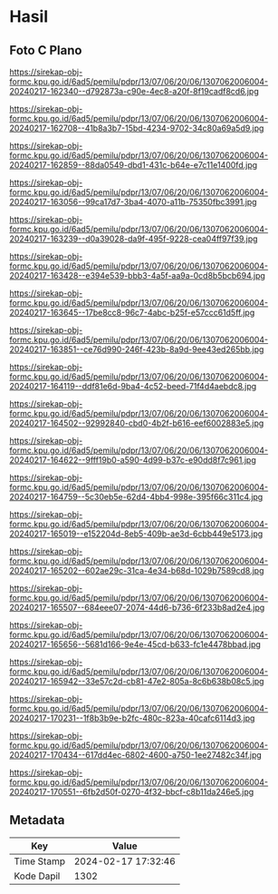 # Hasil

## Foto C Plano

https://sirekap-obj-formc.kpu.go.id/6ad5/pemilu/pdpr/13/07/06/20/06/1307062006004-20240217-162340--d792873a-c90e-4ec8-a20f-8f19cadf8cd6.jpg

https://sirekap-obj-formc.kpu.go.id/6ad5/pemilu/pdpr/13/07/06/20/06/1307062006004-20240217-162708--41b8a3b7-15bd-4234-9702-34c80a69a5d9.jpg

https://sirekap-obj-formc.kpu.go.id/6ad5/pemilu/pdpr/13/07/06/20/06/1307062006004-20240217-162859--88da0549-dbd1-431c-b64e-e7c11e1400fd.jpg

https://sirekap-obj-formc.kpu.go.id/6ad5/pemilu/pdpr/13/07/06/20/06/1307062006004-20240217-163056--99ca17d7-3ba4-4070-a11b-75350fbc3991.jpg

https://sirekap-obj-formc.kpu.go.id/6ad5/pemilu/pdpr/13/07/06/20/06/1307062006004-20240217-163239--d0a39028-da9f-495f-9228-cea04ff97f39.jpg

https://sirekap-obj-formc.kpu.go.id/6ad5/pemilu/pdpr/13/07/06/20/06/1307062006004-20240217-163428--e394e539-bbb3-4a5f-aa9a-0cd8b5bcb694.jpg

https://sirekap-obj-formc.kpu.go.id/6ad5/pemilu/pdpr/13/07/06/20/06/1307062006004-20240217-163645--17be8cc8-96c7-4abc-b25f-e57ccc61d5ff.jpg

https://sirekap-obj-formc.kpu.go.id/6ad5/pemilu/pdpr/13/07/06/20/06/1307062006004-20240217-163851--ce76d990-246f-423b-8a9d-9ee43ed265bb.jpg

https://sirekap-obj-formc.kpu.go.id/6ad5/pemilu/pdpr/13/07/06/20/06/1307062006004-20240217-164119--ddf81e6d-9ba4-4c52-beed-71f4d4aebdc8.jpg

https://sirekap-obj-formc.kpu.go.id/6ad5/pemilu/pdpr/13/07/06/20/06/1307062006004-20240217-164502--92992840-cbd0-4b2f-b616-eef6002883e5.jpg

https://sirekap-obj-formc.kpu.go.id/6ad5/pemilu/pdpr/13/07/06/20/06/1307062006004-20240217-164622--9fff19b0-a590-4d99-b37c-e90dd8f7c961.jpg

https://sirekap-obj-formc.kpu.go.id/6ad5/pemilu/pdpr/13/07/06/20/06/1307062006004-20240217-164759--5c30eb5e-62d4-4bb4-998e-395f66c311c4.jpg

https://sirekap-obj-formc.kpu.go.id/6ad5/pemilu/pdpr/13/07/06/20/06/1307062006004-20240217-165019--e152204d-8eb5-409b-ae3d-6cbb449e5173.jpg

https://sirekap-obj-formc.kpu.go.id/6ad5/pemilu/pdpr/13/07/06/20/06/1307062006004-20240217-165202--602ae29c-31ca-4e34-b68d-1029b7589cd8.jpg

https://sirekap-obj-formc.kpu.go.id/6ad5/pemilu/pdpr/13/07/06/20/06/1307062006004-20240217-165507--684eee07-2074-44d6-b736-6f233b8ad2e4.jpg

https://sirekap-obj-formc.kpu.go.id/6ad5/pemilu/pdpr/13/07/06/20/06/1307062006004-20240217-165656--5681d166-9e4e-45cd-b633-fc1e4478bbad.jpg

https://sirekap-obj-formc.kpu.go.id/6ad5/pemilu/pdpr/13/07/06/20/06/1307062006004-20240217-165942--33e57c2d-cb81-47e2-805a-8c6b638b08c5.jpg

https://sirekap-obj-formc.kpu.go.id/6ad5/pemilu/pdpr/13/07/06/20/06/1307062006004-20240217-170231--1f8b3b9e-b2fc-480c-823a-40cafc6114d3.jpg

https://sirekap-obj-formc.kpu.go.id/6ad5/pemilu/pdpr/13/07/06/20/06/1307062006004-20240217-170434--617dd4ec-6802-4600-a750-1ee27482c34f.jpg

https://sirekap-obj-formc.kpu.go.id/6ad5/pemilu/pdpr/13/07/06/20/06/1307062006004-20240217-170551--6fb2d50f-0270-4f32-bbcf-c8b11da246e5.jpg


## Metadata

| Key        | Value               |
| ---------- | ------------------- |
| Time Stamp | 2024-02-17 17:32:46 |
| Kode Dapil | 1302                |



